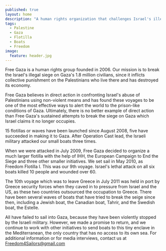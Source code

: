 ```yaml
---
published: true
layout: home
description: "A human rights organization that challenges Israel's illegal siege on Gaza"
tags: 
  - Palestine
  - Gaza
  - Flotilla
  - Boats
  - Freedom
image: 
  feature: header.jpg
---
```



   Free Gaza is a human rights group founded in 2006. Our mission is to break the Israel's illegal siege on Gaza's 1.8 million civilians, since it inflicts collective punishment on the Palestinians who live there and has destroyed its economy.

   Free Gaza believes in direct action in confronting Israel's abuse of Palestinians using non-violent means and has found these voyages to be one of the most effective ways to alert the world to the prison-like conditions of Gaza.  Ultimately, there is no better example of direct action than Free Gaza's sustained attempts to break the siege on Gaza which Israel claims it no longer occupies.

   15 flotillas or waves have been launched since August 2008, five have succeeded in making it to Gaza. After Operation Cast lead, the Israeli military attacked our small boats three times. 

   When we were attacked in July 2009, Free Gaza decided to organize a much larger flotilla with the help of IHH, the European Campaign to End the Siege and three other smaller initiatives. We set sail in May 2010, as Freedom Flotilla I. This was our 9th voyage. Israel's lethal attack on all six boats killed 10 people and wounded over 60.

   The 10th voyage which was to leave Greece in July 2011 was held in port by Greece security forces when they caved in to pressure from Israel and the US, as these two countries outsourced the occupation to Greece. There have been several waves of boats that have tried to break the seige since then, including a Jewish boat, the Canadian boat, Tahrir, and the Swedish boat, the Estelle. 

   All have failed to sail into Gaza, because they have been violently stopped by the Israeli military. However, we made a promise to return, and we continue to work with other initiatives to send boats to this tiny enclave in the Mediterranean, the only country that has no access to its own sea. 
    For additional information or for media interviews, contact us at Freedom4Sailors@gmail.com 
